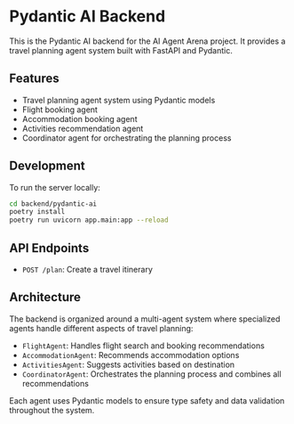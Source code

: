 # Pydantic AI Backend

This is the Pydantic AI backend for the AI Agent Arena project. It provides a travel planning agent system built with FastAPI and Pydantic.

## Features

- Travel planning agent system using Pydantic models
- Flight booking agent
- Accommodation booking agent
- Activities recommendation agent
- Coordinator agent for orchestrating the planning process

## Development

To run the server locally:

```bash
cd backend/pydantic-ai
poetry install
poetry run uvicorn app.main:app --reload
```

## API Endpoints

- `POST /plan`: Create a travel itinerary

## Architecture

The backend is organized around a multi-agent system where specialized agents handle different aspects of travel planning:

- `FlightAgent`: Handles flight search and booking recommendations
- `AccommodationAgent`: Recommends accommodation options
- `ActivitiesAgent`: Suggests activities based on destination
- `CoordinatorAgent`: Orchestrates the planning process and combines all recommendations

Each agent uses Pydantic models to ensure type safety and data validation throughout the system.
